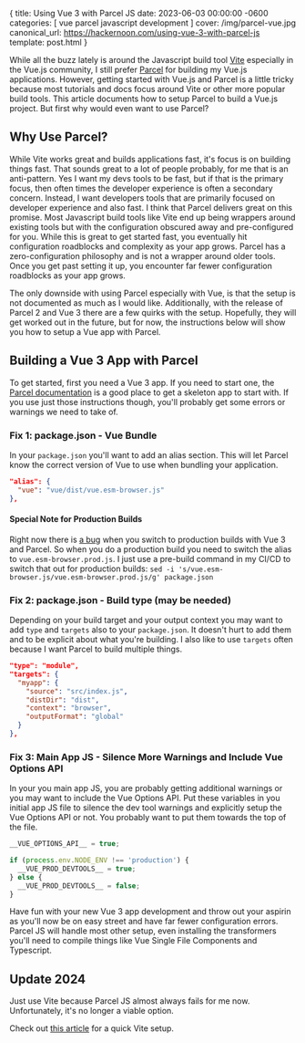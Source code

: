 {
  title: Using Vue 3 with Parcel JS
  date: 2023-06-03 00:00:00 -0600
  categories:
  [
    vue
    parcel
    javascript
    development
  ]
  cover: /img/parcel-vue.jpg
  canonical_url: https://hackernoon.com/using-vue-3-with-parcel-js
  template: post.html
}


While all the buzz lately is around the Javascript build tool [Vite](https://vitejs.dev/) especially in the Vue.js community, I still prefer [Parcel](https://parceljs.org/) for building my Vue.js applications. However, getting started with Vue.js and Parcel is a little tricky because most tutorials and docs focus around Vite or other more popular build tools. This article documents how to setup Parcel to build a Vue.js project. But first why would even want to use Parcel?

## Why Use Parcel?

While Vite works great and builds applications fast, it's focus is on building things fast. That sounds great to a lot of people probably, for me that is an anti-pattern. Yes I want my devs tools to be fast, but if that is the primary focus, then often times the developer experience is often a secondary concern. Instead, I want developers tools that are primarily focused on developer experience and also fast. I think that Parcel delivers great on this promise. Most Javascript build tools like Vite end up being wrappers around existing tools but with the configuration obscured away and pre-configured for you. While this is great to get started fast, you eventually hit configuration roadblocks and complexity as your app grows. Parcel has a zero-configuration philosophy and is not a wrapper around older tools. Once you get past setting it up, you encounter far fewer configuration roadblocks as your app grows.

The only downside with using Parcel especially with Vue, is that the setup is not documented as much as I would like. Additionally, with the release of Parcel 2 and Vue 3 there are a few quirks with the setup. Hopefully, they will get worked out in the future, but for now, the instructions below will show you how to setup a Vue app with Parcel.

## Building a Vue 3 App with Parcel

To get started, first you need a Vue 3 app. If you need to start one, the [Parcel documentation](https://parceljs.org/languages/vue/) is a good place to get a skeleton app to start with. If you use just those instructions though, you'll probably get some errors or warnings we need to take of.

### Fix 1: package.json - Vue Bundle

In your `package.json` you'll want to add an alias section. This will let Parcel know the correct version of Vue to use when bundling your application.

```json
"alias": {
  "vue": "vue/dist/vue.esm-browser.js"
},
```

#### Special Note for Production Builds

Right now there is [a bug](https://github.com/parcel-bundler/parcel/issues/7663) when you switch to production builds with Vue 3 and Parcel. So when you do a production build you need to switch the alias to `vue.esm-browser.prod.js`. I just use a pre-build command in my CI/CD to switch that out for production builds: `sed -i 's/vue.esm-browser.js/vue.esm-browser.prod.js/g' package.json`

### Fix 2: package.json - Build type (may be needed)

Depending on your build target and your output context you may want to add `type` and `targets` also to your `package.json`. It doesn't hurt to add them and to be explicit about what you're building. I also like to use `targets` often because I want Parcel to build multiple things.

```json
"type": "module",
"targets": {
  "myapp": {
    "source": "src/index.js",
    "distDir": "dist",
    "context": "browser",
    "outputFormat": "global"
  }
},
```

### Fix 3: Main App JS - Silence More Warnings and Include Vue Options API

In your you main app JS, you are probably getting additional warnings or you may want to include the Vue Options API. Put these variables in you initial app JS file to silence the dev tool warnings and explicitly setup the Vue Options API or not. You probably want to put them towards the top of the file.

```javascript
__VUE_OPTIONS_API__ = true;

if (process.env.NODE_ENV !== 'production') {
  __VUE_PROD_DEVTOOLS__ = true;
} else {
  __VUE_PROD_DEVTOOLS__ = false;
}
```

Have fun with your new Vue 3 app development and throw out your aspirin as you'll now be on easy street and have far fewer configuration errors. Parcel JS will handle most other setup, even installing the transformers you'll need to compile things like Vue Single File Components and Typescript.

## Update 2024

Just use Vite because Parcel JS almost always fails for me now. Unfortunately, it's no longer a viable option.

Check out [this article](https://wildermuth.com/2021/01/10/Vite-for-Existing-Vue-CLI-Projects/) for a quick Vite setup.
